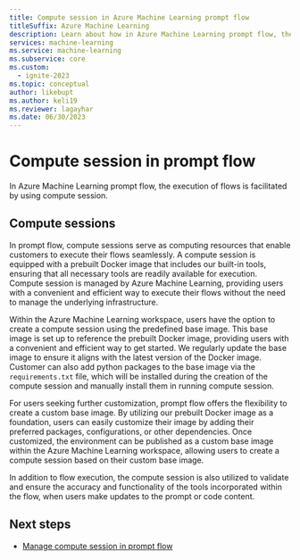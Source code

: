 ```yaml
---
title: Compute session in Azure Machine Learning prompt flow
titleSuffix: Azure Machine Learning
description: Learn about how in Azure Machine Learning prompt flow, the execution of flows is facilitated by using compute session.
services: machine-learning
ms.service: machine-learning
ms.subservice: core
ms.custom:
  - ignite-2023
ms.topic: conceptual
author: likebupt
ms.author: keli19
ms.reviewer: lagayhar
ms.date: 06/30/2023
---
```


# Compute session in prompt flow

In Azure Machine Learning prompt flow, the execution of flows is facilitated by using compute session.

## Compute sessions

In prompt flow, compute sessions serve as computing resources that enable customers to execute their flows seamlessly. A compute session is equipped with a prebuilt Docker image that includes our built-in tools, ensuring that all necessary tools are readily available for execution. Compute session is managed by Azure Machine Learning, providing users with a convenient and efficient way to execute their flows without the need to manage the underlying infrastructure.

Within the Azure Machine Learning workspace, users have the option to create a compute session using the predefined base image. This base image is set up to reference the prebuilt Docker image, providing users with a convenient and efficient way to get started. We regularly update the base image to ensure it aligns with the latest version of the Docker image. Customer can also add python packages to the base image via the `requirements.txt` file, which will be installed during the creation of the compute session and manually install them in running compute session.

For users seeking further customization, prompt flow offers the flexibility to create a custom base image. By utilizing our prebuilt Docker image as a foundation, users can easily customize their image by adding their preferred packages, configurations, or other dependencies. Once customized, the environment can be published as a custom base image within the Azure Machine Learning workspace, allowing users to create a compute session based on their custom base image.

In addition to flow execution, the compute session is also utilized to validate and ensure the accuracy and functionality of the tools incorporated within the flow, when users make updates to the prompt or code content.

## Next steps

- [Manage compute session in prompt flow](how-to-manage-compute-session.md)
